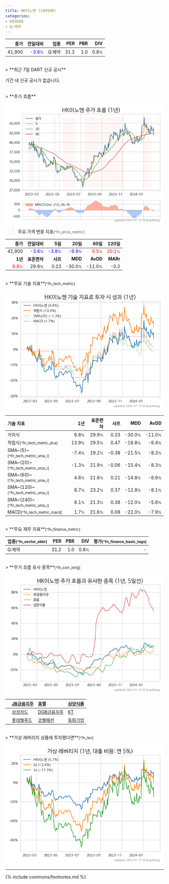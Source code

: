```yaml
---
title: HK이노엔 (195940)
categories:
- KOSDAQ
- Q:제약
---
```

| **종가** | **전일대비** | **업종** | **PER** | **PBR** | **DIV** |
| -------: | -----------: | -------: | ------: | ------: | ------: |
| 41,900 | <span style="color: blue">-3.6<small>%</small></span> | Q:제약 | 31.2 | 1.0 | 0.8<small>%</small> |

<!-- more -->

<br>
> **최근 7일 DART 신규 공시**<a id="dart"></a>


기간 내 신규 공시가 없습니다.

<br>
> **주가 흐름**<a id="price"></a>

![195940](/stock/images/195940.png)

> **주요 가격 변동 지표**<small>[^fn_price_metric]</small>

| **종가** | **전일대비** | **5일** | **20일** | **60일** | **120일** |
| -------: | -----------: | ------: | -------: | -------: | --------: |
| 41,900 | <span style="color: blue">-3.6<small>%</small></span> | <span style="color: blue">-3.8<small>%</small></span> | <span style="color: blue">-9.9<small>%</small></span> | <span style="color: red">0.5<small>%</small></span> | <span style="color: red">20.1<small>%</small></span> |
| **1년** | **표준편차** | **샤프** | **MDD** | **AvDD** | **MARr** |
| <span style="color: red">6.8<small>%</small></span> | 29.9<small>%</small> | 0.23 | -30.0<small>%</small> | -11.0<small>%</small> | -0.2 |

<br>
> **주요 기술 지표**<small>[^fn_tech_metric]</small>


![195940](/stock/images/195940_tech.png)

| **기술 지표** | **1년** | **표준편차** | **샤프** | **MDD** | **AvDD** |
| :------------ | ------: | -----------: | -------: | ------: | -------: |
| 거치식 | 6.8<small>%</small> | 29.9<small>%</small> | 0.23 | -30.0<small>%</small> | -11.0<small>%</small> |
| 적립식<small>[^fn_tech_metric_dca]</small> | 13.9<small>%</small> | 29.5<small>%</small> | 0.47 | -18.8<small>%</small> | -6.4<small>%</small> |
| SMA~(5)~<small>[^fn_tech_metric_sma_i]</small> | -7.4<small>%</small> | 19.2<small>%</small> | -0.38 | -21.5<small>%</small> | -8.3<small>%</small> |
| SMA~(20)~<small>[^fn_tech_metric_sma_i]</small> | -1.3<small>%</small> | 21.9<small>%</small> | -0.06 | -15.4<small>%</small> | -8.3<small>%</small> |
| SMA~(60)~<small>[^fn_tech_metric_sma_i]</small> | 4.6<small>%</small> | 21.6<small>%</small> | 0.21 | -14.8<small>%</small> | -6.9<small>%</small> |
| SMA~(120)~<small>[^fn_tech_metric_sma_i]</small> | 8.7<small>%</small> | 23.2<small>%</small> | 0.37 | -12.8<small>%</small> | -8.1<small>%</small> |
| SMA~(240)~<small>[^fn_tech_metric_sma_i]</small> | 8.1<small>%</small> | 21.3<small>%</small> | 0.38 | -12.0<small>%</small> | -5.6<small>%</small> |
| MACD<small>[^fn_tech_metric_macd]</small> | 1.7<small>%</small> | 21.6<small>%</small> | 0.08 | -22.0<small>%</small> | -7.9<small>%</small> |

<br>
> **주요 재무 지표**<small>[^fn_finance_metric]</small>

| **업종**<small>[^fn_sector_abbr]</small> | **PER** | **PBR** | **DIV** | **평가**<small>[^fn_finance_basic_tags]</small> |
| :--------------------------------------- | ------: | ------: | ------: | ----------------------------------------------: |
| Q:제약 | 31.2 | 1.0 | 0.8<small>%</small> | - |

<br>
> **주가 흐름 유사 종목**<a id="corr"></a><small>[^fn_corr_long]</small>

![195940](/stock/images/195940_corr.png)

|    | [JB금융지주](/175330/) | [휴젤](/145020/) | [삼양식품](/003230/) |
| :- | :------------------------------------- | :------------------------------------- | :--------------------------------------|
|    | [삼성카드](/029780/) | [DGB금융지주](/139130/) | [KT](/030200/) |
|    | [롯데웰푸드](/280360/) | [코웰패션](/033290/) | [동화기업](/025900/) |

<br>
> **가상 레버리지 상품에 투자했다면**<a id="2x"></a><small>[^fn_lev]</small>

![195940](/stock/images/195940_2x.png)

---
{% include commons/footnotes.md %}